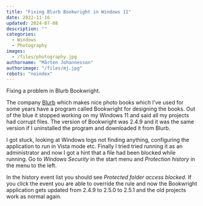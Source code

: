 ```yaml
---
title: "Fixing Blurb Bookwright in Windows 11"
date: 2022-11-16
updated: 2024-07-08
description: ""
categories:
  - Windows
  - Photography
images:
  - /files/photography.jpg
authorname: "Mårten Johannesson"
authorimage: "/files/mj.jpg"
robots: "noindex"
---
```

Fixing a problem in Blurb Bookwright.
<!--more-->
The company [Blurb](https://www.blurb.com) which makes nice photo books which I've used for some years have a program called Bookwright for designing the books. Out of the blue it stopped working on my Windows 11 and said all my projects had corrupt files. The version of Bookwright was 2.4.9 and it was the same version if I uninstalled the program and downloaded it from Blurb.

I got stuck, looking at Windows logs not finding anything, configuring the application to run in Vista mode etc. Finally I tried tried running it as an administrator and now I got a hint that a file had been blocked while running. Go to *Windows Security* in the start menu and *Protection history* in the menu to the left.

In the history event list you should see *Protected folder access blocked*. If you click the event you are able to override the rule and now the Bookwright application gets updated from 2.4.9 to 2.5.0 to 2.5.1 and the old projects work as normal again.